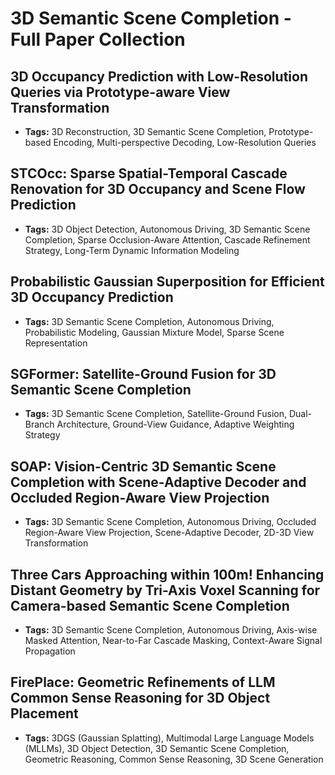 # **3D Semantic Scene Completion - Full Paper Collection**

## 3D Occupancy Prediction with Low-Resolution Queries via Prototype-aware View Transformation
- **Tags:** 3D Reconstruction, 3D Semantic Scene Completion, Prototype-based Encoding, Multi-perspective Decoding, Low-Resolution Queries
## STCOcc: Sparse Spatial-Temporal Cascade Renovation for 3D Occupancy and Scene Flow Prediction
- **Tags:** 3D Object Detection, Autonomous Driving, 3D Semantic Scene Completion, Sparse Occlusion-Aware Attention, Cascade Refinement Strategy, Long-Term Dynamic Information Modeling
## Probabilistic Gaussian Superposition for Efficient 3D Occupancy Prediction
- **Tags:** 3D Semantic Scene Completion, Autonomous Driving, Probabilistic Modeling, Gaussian Mixture Model, Sparse Scene Representation
## SGFormer: Satellite-Ground Fusion for 3D Semantic Scene Completion
- **Tags:** 3D Semantic Scene Completion, Satellite-Ground Fusion, Dual-Branch Architecture, Ground-View Guidance, Adaptive Weighting Strategy
## SOAP: Vision-Centric 3D Semantic Scene Completion with Scene-Adaptive Decoder and Occluded Region-Aware View Projection
- **Tags:** 3D Semantic Scene Completion, Autonomous Driving, Occluded Region-Aware View Projection, Scene-Adaptive Decoder, 2D-3D View Transformation
## Three Cars Approaching within 100m! Enhancing Distant Geometry by Tri-Axis Voxel Scanning for Camera-based Semantic Scene Completion
- **Tags:** 3D Semantic Scene Completion, Autonomous Driving, Axis-wise Masked Attention, Near-to-Far Cascade Masking, Context-Aware Signal Propagation
## FirePlace: Geometric Refinements of LLM Common Sense Reasoning for 3D Object Placement
- **Tags:** 3DGS (Gaussian Splatting), Multimodal Large Language Models (MLLMs), 3D Object Detection, 3D Semantic Scene Completion, Geometric Reasoning, Common Sense Reasoning, 3D Scene Generation
